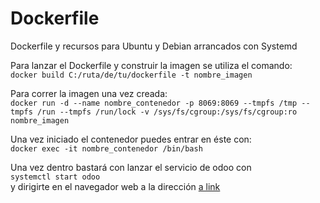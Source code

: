 # Dockerfile
Dockerfile y recursos para Ubuntu y Debian arrancados con Systemd

Para lanzar el Dockerfile y construir la imagen se utiliza el comando:  
```docker build C:/ruta/de/tu/dockerfile -t nombre_imagen```

Para correr la imagen una vez creada:  
```docker run -d --name nombre_contenedor -p 8069:8069 --tmpfs /tmp --tmpfs /run --tmpfs /run/lock -v /sys/fs/cgroup:/sys/fs/cgroup:ro nombre_imagen```

Una vez iniciado el contenedor puedes entrar en éste con:  
```docker exec -it nombre_contenedor /bin/bash```
  
  Una vez dentro bastará con lanzar el servicio de odoo con  
  ```systemctl start odoo```  
  y dirigirte en el navegador web a la dirección [a link](localhost:8069)

